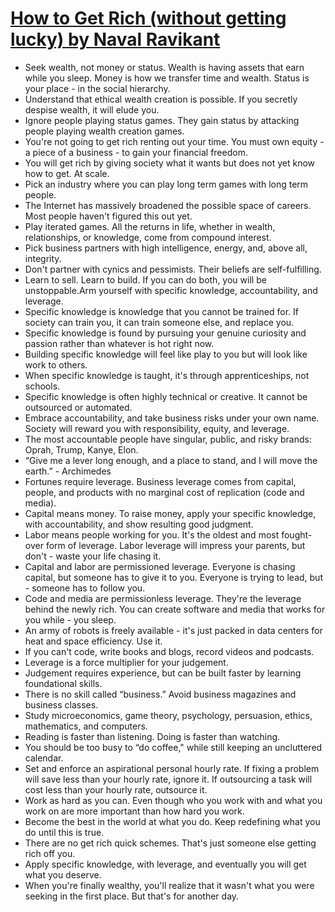 # [How to Get Rich (without getting lucky) by Naval Ravikant](https://twitter.com/naval/status/1002103360646823936)

- Seek wealth, not money or status. Wealth is having assets that earn while you sleep. Money is how we transfer time and wealth. Status is your place - in the social hierarchy.
- Understand that ethical wealth creation is possible. If you secretly despise wealth, it will elude you.
- Ignore people playing status games. They gain status by attacking people playing wealth creation games.
- You're not going to get rich renting out your time. You must own equity - a piece of a business - to gain your financial freedom.
- You will get rich by giving society what it wants but does not yet know how to get. At scale.
- Pick an industry where you can play long term games with long term people.
- The Internet has massively broadened the possible space of careers. Most people haven't figured this out yet.
- Play iterated games. All the returns in life, whether in wealth, relationships, or knowledge, come from compound interest.
- Pick business partners with high intelligence, energy, and, above all, integrity.
- Don't partner with cynics and pessimists. Their beliefs are self-fulfilling.
- Learn to sell. Learn to build. If you can do both, you will be unstoppable.Arm yourself with specific knowledge, accountability, and leverage.
- Specific knowledge is knowledge that you cannot be trained for. If society can train you, it can train someone else, and replace you.
- Specific knowledge is found by pursuing your genuine curiosity and passion rather than whatever is hot right now.
- Building specific knowledge will feel like play to you but will look like work to others.
- When specific knowledge is taught, it's through apprenticeships, not schools.
- Specific knowledge is often highly technical or creative. It cannot be outsourced or automated.
- Embrace accountability, and take business risks under your own name. Society will reward you with responsibility, equity, and leverage.
- The most accountable people have singular, public, and risky brands: Oprah, Trump, Kanye, Elon.
- “Give me a lever long enough, and a place to stand, and I will move the earth.”  - Archimedes
- Fortunes require leverage. Business leverage comes from capital, people, and products with no marginal cost of replication (code and media).
- Capital means money. To raise money, apply your specific knowledge, with accountability, and show resulting good judgment.
- Labor means people working for you. It's the oldest and most fought-over form of leverage. Labor leverage will impress your parents, but don't - waste your life chasing it.
- Capital and labor are permissioned leverage. Everyone is chasing capital, but someone has to give it to you. Everyone is trying to lead, but - someone has to follow you.
- Code and media are permissionless leverage. They're the leverage behind the newly rich. You can create software and media that works for you while - you sleep.
- An army of robots is freely available - it's just packed in data centers for heat and space efficiency. Use it.
- If you can't code, write books and blogs, record videos and podcasts.
- Leverage is a force multiplier for your judgement.
- Judgement requires experience, but can be built faster by learning foundational skills.
- There is no skill called “business.” Avoid business magazines and business classes.
- Study microeconomics, game theory, psychology, persuasion, ethics, mathematics, and computers.
- Reading is faster than listening. Doing is faster than watching.
- You should be too busy to “do coffee," while still keeping an uncluttered calendar.
- Set and enforce an aspirational personal hourly rate. If fixing a problem will save less than your hourly rate, ignore it. If outsourcing a task will cost less than your hourly rate, outsource it.
- Work as hard as you can. Even though who you work with and what you work on are more important than how hard you work.
- Become the best in the world at what you do. Keep redefining what you do until this is true.
- There are no get rich quick schemes. That's just someone else getting rich off you.
- Apply specific knowledge, with leverage, and eventually you will get what you deserve.
- When you're finally wealthy, you'll realize that it wasn't what you were seeking in the first place. But that's for another day.

<script server>
    export default {
        layout: './layouts/post.html',
        image: '',
        title: 'How to Get Rich (without getting lucky) by Naval Ravikant',
        excerpt: "Naval Ravikant's tweetstorm of principals on how to get rich.",
        shouldPublish: true,
        uri: '/blug/2019/how-to-get-rich.html',
        published: new Date('2019-12-31T16:43:08.111Z'),
        tags: []
    }
</script>